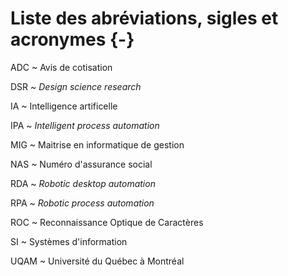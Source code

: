 # Liste des abréviations, sigles et acronymes {-}

ADC
  ~ Avis de cotisation

DSR
  ~ *Design science research*

IA
  ~ Intelligence artificelle

IPA
  ~ *Intelligent process automation* 

MIG
  ~ Maitrise en informatique de gestion

NAS
  ~ Numéro d'assurance social
  
RDA
  ~ *Robotic desktop automation*

RPA
  ~ *Robotic process automation*

ROC
  ~ Reconnaissance Optique de Caractères

SI
  ~ Systèmes d'information

UQAM
  ~ Université du Québec à Montréal

